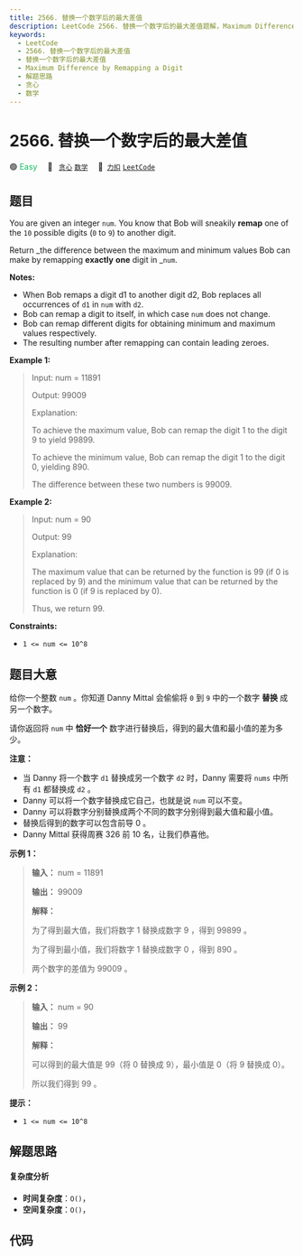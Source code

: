 ```yaml
---
title: 2566. 替换一个数字后的最大差值
description: LeetCode 2566. 替换一个数字后的最大差值题解，Maximum Difference by Remapping a Digit，包含解题思路、复杂度分析以及完整的 JavaScript 代码实现。
keywords:
  - LeetCode
  - 2566. 替换一个数字后的最大差值
  - 替换一个数字后的最大差值
  - Maximum Difference by Remapping a Digit
  - 解题思路
  - 贪心
  - 数学
---
```


# 2566. 替换一个数字后的最大差值

🟢 <font color=#15bd66>Easy</font>&emsp; 🔖&ensp; [`贪心`](/tag/greedy.md) [`数学`](/tag/math.md)&emsp; 🔗&ensp;[`力扣`](https://leetcode.cn/problems/maximum-difference-by-remapping-a-digit) [`LeetCode`](https://leetcode.com/problems/maximum-difference-by-remapping-a-digit)

## 题目

You are given an integer `num`. You know that Bob will sneakily **remap** one
of the `10` possible digits (`0` to `9`) to another digit.

Return _the difference between the maximum and minimum  values Bob can make by
remapping **exactly** **one** digit in _`num`.

**Notes:**

  * When Bob remaps a digit d1 to another digit d2, Bob replaces all occurrences of `d1` in `num` with `d2`.
  * Bob can remap a digit to itself, in which case `num` does not change.
  * Bob can remap different digits for obtaining minimum and maximum values respectively.
  * The resulting number after remapping can contain leading zeroes.



**Example 1:**

> Input: num = 11891
> 
> Output: 99009
> 
> Explanation: 
> 
> To achieve the maximum value, Bob can remap the digit 1 to the digit 9 to yield 99899.
> 
> To achieve the minimum value, Bob can remap the digit 1 to the digit 0, yielding 890.
> 
> The difference between these two numbers is 99009.

**Example 2:**

> Input: num = 90
> 
> Output: 99
> 
> Explanation:
> 
> The maximum value that can be returned by the function is 99 (if 0 is replaced by 9) and the minimum value that can be returned by the function is 0 (if 9 is replaced by 0).
> 
> Thus, we return 99.



**Constraints:**

  * `1 <= num <= 10^8`


## 题目大意

给你一个整数 `num` 。你知道 Danny Mittal 会偷偷将 `0` 到 `9` 中的一个数字 **替换** 成另一个数字。

请你返回将 `num` 中 **恰好一个**  数字进行替换后，得到的最大值和最小值的差为多少。

**注意：**

  * 当 Danny 将一个数字 `d1` 替换成另一个数字 `d2` 时，Danny 需要将 `nums` 中所有 `d1` 都替换成 `d2` 。
  * Danny 可以将一个数字替换成它自己，也就是说 `num` 可以不变。
  * Danny 可以将数字分别替换成两个不同的数字分别得到最大值和最小值。
  * 替换后得到的数字可以包含前导 0 。
  * Danny Mittal 获得周赛 326 前 10 名，让我们恭喜他。



**示例 1：**

> 
> 
> 
> 
> 
> **输入：** num = 11891
> 
> **输出：** 99009
> 
> **解释：**
> 
> 为了得到最大值，我们将数字 1 替换成数字 9 ，得到 99899 。
> 
> 为了得到最小值，我们将数字 1 替换成数字 0 ，得到 890 。
> 
> 两个数字的差值为 99009 。
> 
> 

**示例 2：**

> 
> 
> 
> 
> 
> **输入：** num = 90
> 
> **输出：** 99
> 
> **解释：**
> 
> 可以得到的最大值是 99（将 0 替换成 9），最小值是 0（将 9 替换成 0）。
> 
> 所以我们得到 99 。



**提示：**

  * `1 <= num <= 10^8`


## 解题思路

#### 复杂度分析

- **时间复杂度**：`O()`，
- **空间复杂度**：`O()`，

## 代码

```javascript

```